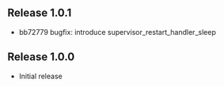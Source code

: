 ## Release 1.0.1

* bb72779 bugfix: introduce supervisor_restart_handler_sleep

## Release 1.0.0

* Initial release
